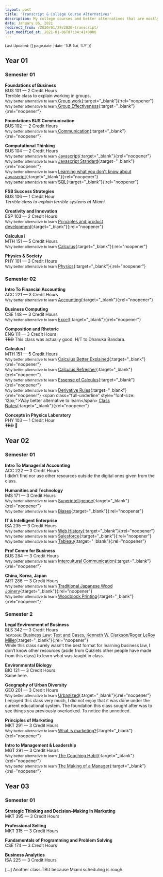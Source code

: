 ```yaml
---
layout: post
title: 'Transcript & College Course Alternatives'
description: My college courses and better alternatives that are mostly free.
date: January 06, 2021
redirect_from: /2020/01/29/2020-transcript/
last_modified_at: 2021-01-06T07:34:41+0000
---
```


<span style="font-size: 12px;">Last Updated: {{ page.date | date: '%B %d, %Y' }}</span>

## Year 01
### Semester 01

**Foundations of Business**  
BUS 101 — 2 Credit Hours  
Terrible class to explain working in groups.  
<span class="full-underline" style="font-size: 12px;">Way better alternative to learn</span>[ Group work](https://www.amazon.com/dp/B01MSY1Y6Z/ref=dp-kindle-redirect?_encoding=UTF8&btkr=1){:target="_blank"}{:rel="noopener"}  
<span class="full-underline" style="font-size: 12px;">Way better alternative to learn</span>[ Group Effectiveness](hhttps://rework.withgoogle.com/guides/understanding-team-effectiveness/steps/introduction/){:target="_blank"}{:rel="noopener"}  


**Foundations BUS Communication**  
BUS 102 — 2 Credit Hours  
<span class="full-underline" style="font-size: 12px;">Way better alternative to learn</span>[ Communication](https://speaking.io/){:target="_blank"}{:rel="noopener"}

**Computational Thinking**  
BUS 104 — 2 Credit Hours  
<span class="full-underline" style="font-size: 12px;">Way better alternative to learn</span> [ Javascript](https://www.w3schools.com/js/){:target="_blank"}{:rel="noopener"}  
<span class="full-underline" style="font-size: 12px;">Way better alternative to learn</span> [ Javascript Standard](https://www.ecma-international.org/publications/standards/Ecma-262.htm){:target="_blank"}{:rel="noopener"}  
<span class="full-underline" style="font-size: 12px;">Way better alternative to learn</span> [ Learning what you don't know about Javascript](https://github.com/getify/You-Dont-Know-JS){:target="_blank"}{:rel="noopener"}  
<span class="full-underline" style="font-size: 12px;">Way better alternative to learn</span> [ SQL](https://www.w3schools.com/sql/){:target="_blank"}{:rel="noopener"}

**FSB Success Strategies**   
BUS 106 — 1 Credit Hour  
*Terrible class to explain terrible systems at Miami.*

**Creativity and Innovation**   
ESP 103 — 2 Credit Hours  
<span class="full-underline" style="font-size: 12px;">Way better alternative to learn</span> [ Principles and product development](https://www.amazon.com/Principles-Product-Management-Launch-Career-ebook/dp/B083D667N2){:target="_blank"}{:rel="noopener"}  



**Calculus I**   
MTH 151 — 5 Credit Hours  
<span class="full-underline" style="font-size: 12px;">Way better alternative to learn</span> [ Calculus](https://www.khanacademy.org/math/calculus-1){:target="_blank"}{:rel="noopener"}

**Physics & Society**  
PHY 101 — 3 Credit Hours  
<span class="full-underline" style="font-size: 12px;">Way better alternative to learn</span> [ Physics](https://www.khanacademy.org/science/physics){:target="_blank"}{:rel="noopener"}


### Semester 02

**Intro To Financial Accounting**  
ACC 221 — 3 Credit Hours  
<span class="full-underline" style="font-size: 12px;">Way better alternative to learn</span> [ Accounting](https://www.youtube.com/watch?v=56xscQ4viWE&list=PL5zKSeS09l339nB6ujJPQ9Rsv99_b-aTb){:target="_blank"}{:rel="noopener"}

**Business Computing**  
CSE 148 — 3 Credit Hours  
<span class="full-underline" style="font-size: 12px;">Way better alternative to learn</span> [ Excel](https://www.youtube.com/watch?v=0nbkaYsR94c){:target="_blank"}{:rel="noopener"}

**Composition and Rhetoric**  
ENG 111 — 3 Credit Hours  
<span style="text-decoration: line-through;">TBD</span> This class was actually good. H/T to Dhanuka Bandara.

**Calculus I**  
MTH 151 — 5 Credit Hours  
<span class="full-underline" style="font-size: 12px;">Way better alternative to learn</span> [ Calculus Better Explained](https://betterexplained.com/guides/calculus/){:target="_blank"}{:rel="noopener"}  
<span class="full-underline" style="font-size: 12px;">Way better alternative to learn</span> [ Calculus Refresher](http://pages.stat.wisc.edu/~ifischer/calculus.pdf){:target="_blank"}{:rel="noopener"}  
<span class="full-underline" style="font-size: 12px;">Way better alternative to learn</span> [ Essense of Calculus](https://www.youtube.com/playlist?list=PLZHQObOWTQDMsr9K-rj53DwVRMYO3t5Yr){:target="_blank"}{:rel="noopener"}  
<span class="full-underline" style="font-size: 12px;">Way better alternative to learn</span> [ Derivative Rules](https://www.google.com/search?biw=1680&bih=840&tbm=isch&sxsrf=ACYBGNRtYk73x-d34apKpsVKq_KL8dIIAw%3A1580204858271&sa=1&ei=OgMwXo6UENCEsAWluqy4DQ&q=differentiation+rules&oq=differe+rules&gs_l=img.3.0.0i7i30l10.5654.6289..6890...0.0..0.67.618.10......0....1..gws-wiz-img.......35i39j0.C-1YbasupQU#imgrc=KYS4xEanf9upPM:){:target="_blank"}{:rel="noopener"}
<span class="full-underline" style="font-size: 12px;">Way better alternative to learn</span> [ Class Notes](https://tutorial.math.lamar.edu/){:target="_blank"}{:rel="noopener"}  



**Concepts in Physics Laboratory**  
PHY 103 — 1 Credit Hour  
<span style="text-decoration: line-through;">TBD</span> 🧀

## Year 02
### Semester 01

**Intro To Managerial Accounting**  
ACC 222 — 3 Credit Hours  
I didn’t find nor use other resources outside the digital ones given from the class.

**Humanities and Technology**  
IMS 171 — 3 Credit Hours  
<span class="full-underline" style="font-size: 12px;">Way better alternative to learn</span> [ Superintelligence](https://en.wikipedia.org/wiki/Superintelligence:_Paths,_Dangers,_Strategies){:target="_blank"}{:rel="noopener"}  
<span class="full-underline" style="font-size: 12px;">Way better alternative to learn</span> [ Biases](https://www.lesswrong.com/rationality){:target="_blank"}{:rel="noopener"}  

**IT & Intelligent Enterprise**  
ISA 235 — 3 Credit Hours  
<span class="full-underline" style="font-size: 12px;">Way better alternative to learn</span> [ Web History](https://css-tricks.com/category/history/){:target="_blank"}{:rel="noopener"}  
<span class="full-underline" style="font-size: 12px;">Way better alternative to learn</span> [ Salesforce](https://trailhead.salesforce.com/en/home){:target="_blank"}{:rel="noopener"}  
<span class="full-underline" style="font-size: 12px;">Way better alternative to learn</span> [ Tableau](https://www.tableau.com/learn){:target="_blank"}{:rel="noopener"}  

**Prof Comm for Business**  
BUS 284 — 3 Credit Hours  
<span class="full-underline" style="font-size: 12px;">Way better alternative to learn</span> [ Intercultural Communication](https://erinmeyer.com/books/the-culture-map/){:target="_blank"}{:rel="noopener"}  


**China, Korea, Japan**  
ART 286 — 3 Credit Hours  
<span class="full-underline" style="font-size: 12px;">Way better alternative to learn</span> [ Traditional Japanese Wood Joinery](https://youtu.be/3KqIIOyuo1Q){:target="_blank"}{:rel="noopener"}  
<span class="full-underline" style="font-size: 12px;">Way better alternative to learn</span> [ Woodblock Printing](https://youtu.be/M8ma5q9-lA0){:target="_blank"}{:rel="noopener"}  


<!-- http://www.bozemanscience.com/ap-environmental-science -->

<!-- https://www.youtube.com/playlist?list=PLSQglXfoC9xfRZEeb_2QlRt3BwPPhpHJ- -->

### Semester 2

**Legal Environment of Business**  
BLS 342 — 3 Credit Hours  
<span class="full-underline" style="font-size: 12px;">Textbook:</span>[ Business Law: Text and Cases, Kenneth W. Clarkson/Roger LeRoy Miller](https://openlibrary.org/search?q=Business+Law+Text+and+Cases+Kenneth+W.+Clarkson&mode=everything){:target="_blank"}{:rel="noopener"}  
While this class surely wasn’t the best format for learning business law, I don’t know other resources (aside from Quizlets other people have made from this class) to learn what was taught in class.

**Environmental Biology**  
BIO 121 — 3 Credit Hours  
Same here.


**Geography of Urban Diversity**  
GEO 201 — 3 Credit Hours  
<span class="full-underline" style="font-size: 12px;">Way better alternative to learn</span> [ Urbanized](https://www.hustwit.com/urbanized){:target="_blank"}{:rel="noopener"}  
I enjoyed this class very much, I did not enjoy that it was done under the current educational system. The foundation this class sought after was to see things you previously overlooked. To notice the unnoticed.


**Principles of Marketing**  
MKT 291 — 3 Credit Hours  
<span class="full-underline" style="font-size: 12px;">Way better alternative to learn</span> [ What is marketing?](https://seths.blog/tim/){:target="_blank"}{:rel="noopener"}  

**Intro to Management & Leadership**  
MGT 291 — 3 Credit Hours  
<span class="full-underline" style="font-size: 12px;">Way better alternative to learn</span> [ The Coaching Habit](https://boxofcrayons.com/the-coaching-habit-book/){:target="_blank"}{:rel="noopener"}  
<span class="full-underline" style="font-size: 12px;">Way better alternative to learn</span> [ The Making of a Manager](https://www.juliezhuo.com/book/manager.html){:target="_blank"}{:rel="noopener"}  

## Year 03
### Semester 01

**Strategic Thinking and Decision-Making in Marketing**  
MKT 395 — 3 Credit Hours  

**Professional Selling**  
MKT 315 — 3 Credit Hours  

**Fundamentals of Programming and Problem Solving**  
CSE 174 — 3 Credit Hours  

**Business Analytics**  
ISA 225 — 3 Credit Hours  

[…] Another class TBD because Miami scheduling is rough.